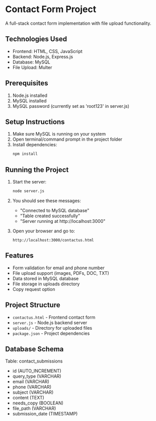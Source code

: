 # Contact Form Project

A full-stack contact form implementation with file upload functionality.

## Technologies Used
- Frontend: HTML, CSS, JavaScript
- Backend: Node.js, Express.js
- Database: MySQL
- File Upload: Multer

## Prerequisites
1. Node.js installed
2. MySQL installed
3. MySQL password (currently set as 'root123' in server.js)

## Setup Instructions
1. Make sure MySQL is running on your system
2. Open terminal/command prompt in the project folder
3. Install dependencies:
   ```bash
   npm install
   ```

## Running the Project
1. Start the server:
   ```bash
   node server.js
   ```
2. You should see these messages:
   - "Connected to MySQL database"
   - "Table created successfully"
   - "Server running at http://localhost:3000"

3. Open your browser and go to:
   ```
   http://localhost:3000/contactus.html
   ```

## Features
- Form validation for email and phone number
- File upload support (images, PDFs, DOC, TXT)
- Data stored in MySQL database
- File storage in uploads directory
- Copy request option

## Project Structure
- `contactus.html` - Frontend contact form
- `server.js` - Node.js backend server
- `uploads/` - Directory for uploaded files
- `package.json` - Project dependencies

## Database Schema
Table: contact_submissions
- id (AUTO_INCREMENT)
- query_type (VARCHAR)
- email (VARCHAR)
- phone (VARCHAR)
- subject (VARCHAR)
- content (TEXT)
- needs_copy (BOOLEAN)
- file_path (VARCHAR)
- submission_date (TIMESTAMP) 